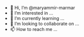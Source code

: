 - 👋 Hi, I’m @maryammir-marmar
- 👀 I’m interested in ...
- 🌱 I’m currently learning ...
- 💞️ I’m looking to collaborate on ...
- 📫 How to reach me ...

<!---
maryammir-marmar/maryammir-marmar is a ✨ special ✨ repository because its `README.md` (this file) appears on your GitHub profile.
You can click the Preview link to take a look at your changes.
--->
